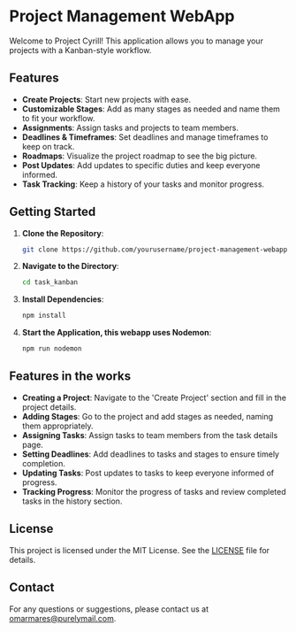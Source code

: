 # Project Management WebApp

Welcome to Project Cyrill! This application allows you to manage your projects with a Kanban-style workflow.

## Features

- **Create Projects**: Start new projects with ease.
- **Customizable Stages**: Add as many stages as needed and name them to fit your workflow.
- **Assignments**: Assign tasks and projects to team members.
- **Deadlines & Timeframes**: Set deadlines and manage timeframes to keep on track.
- **Roadmaps**: Visualize the project roadmap to see the big picture.
- **Post Updates**: Add updates to specific duties and keep everyone informed.
- **Task Tracking**: Keep a history of your tasks and monitor progress.

## Getting Started

1. **Clone the Repository**:
    ```bash
    git clone https://github.com/yourusername/project-management-webapp.git
    ```
2. **Navigate to the Directory**:
    ```bash
    cd task_kanban
    ```
3. **Install Dependencies**:
    ```bash
    npm install
    ```
4. **Start the Application, this webapp uses Nodemon**:
    ```bash
    npm run nodemon
    ```

## Features in the works

- **Creating a Project**: Navigate to the 'Create Project' section and fill in the project details.
- **Adding Stages**: Go to the project and add stages as needed, naming them appropriately.
- **Assigning Tasks**: Assign tasks to team members from the task details page.
- **Setting Deadlines**: Add deadlines to tasks and stages to ensure timely completion.
- **Updating Tasks**: Post updates to tasks to keep everyone informed of progress.
- **Tracking Progress**: Monitor the progress of tasks and review completed tasks in the history section.


## License

This project is licensed under the MIT License. See the [LICENSE](LICENSE) file for details.

## Contact

For any questions or suggestions, please contact us at [omarmares@purelymail.com](mailto:omarmares@purelymail.com).
